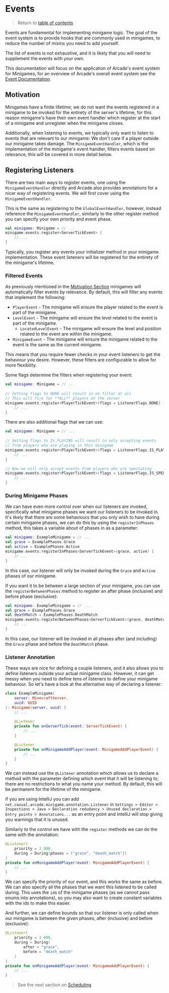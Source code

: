 # Events

> Return to [table of contents](getting-started.md)

Events are fundamental for implementing minigame logic. The goal of the event 
system is to provide hooks that are commonly used in minigames, to reduce the 
number of mixins you need to add yourself.

The list of events is not exhaustive, and it is likely that you will need to 
supplement the events with your own.

This documentation will focus on the application of Arcade's event system for 
Minigames, for an overview of Arcade's overall event system see the [Event Documentation](../arcade-events/getting-started.md).

## Motivation

Minigames have a finite lifetime; we do not want the events registered in a 
minigame to be invoked for the entirety of the server's lifetime, for this 
reason minigame's have their own event handler which register at the start of a
minigame and unregister when the minigame closes.

Additionally, when listening to events, we typically only want to listen to 
events that are relevant to our minigame: We don't care if a player outside our
minigame takes damage. The `MinigameEventHandler`, which is the implementation 
of the minigame's event handler, filters events based on relevance, this will 
be covered in more detail below.

## Registering Listeners

There are two main ways to register events, one using the 
`MinigameEventHandler` directly and Arcade also provides annotations for a 
nicer way of registering events. We will first cover using the 
`MinigameEventHandler`.

This is the same as registering to the `GlobalEventHandler`, however, instead 
reference the `MinigameEventHandler`, similarly to the other register method 
you can specify your own priority and event phase.
```kotlin
val minigame: Minigame = // ...
minigame.events.register<ServerTickEvent> {
    // ...
}
```

Typically, you register any events your initializer method in your minigame 
implementation. These event listeners will be registered for the entirety of 
the minigame's lifetime.

### Filtered Events

As previously mentioned in the [Motivation Section](#motivation) minigames will automatically filter events by relevance. By default, this will filter any events that implement the following:
- `PlayerEvent` - The minigame will ensure the player related to the event is part of the minigame.
- `LevelEvent` - The minigame will ensure the level related to the event is part of the minigame.
  - `LocatedLevelEvent` - The minigame will ensure the level and position related to the event are within the minigame.
- `MinigameEvent` - The minigame will ensure the minigame related to the event is the same as the current minigame.

This means that you require fewer checks in your event listeners to get the behaviour you desire. However, these filters are configurable to allow for more flexibility.

Some flags determine the filters when registering your event:
```kotlin
val minigame: Minigame = // ...
    
// Setting flags to NONE will result in no filter at all
// This will fire for **ALL** players on the server
minigame.events.register<PlayerTickEvent>(flags = ListenerFlags.NONE) {
    // ...
}
```

There are also additional flags that we can use:
```kotlin
val minigame: Minigame = // ...
    
// Setting flags to IS_PLAYING will result in only accepting events
// from players who are playing in this minigame
minigame.events.register<PlayerTickEvent>(flags = ListenerFlags.IS_PLAYING) {
    // ...
}

// Now we will only accept events from players who are spectating
minigame.events.register<PlayerTickEvent>(flags = ListenerFlags.IS_SPECTATING) {
    // ...
}
```

### During Minigame Phases

We can have even more control over when our listeners are invoked, specifically
what minigame phases we want our listeners to be invoked in. It's likely that 
there are some behaviours that you only wish to have during certain minigame 
phases, we can do this by using the `registerInPhases` method, this takes a 
variable about of phases in as a parameter:
```kotlin
val minigame: ExampleMinigame = // ...
val grace = ExamplePhases.Grace
val active = ExamplePhases.Active
minigame.events.registerInPhases<ServerTickEvent>(grace, active) {
    // ...
}
```
In this case, our listener will only be invoked during the `Grace` and `Active`
phases of our minigame.

If you want it to be between a large section of your minigame, you can use the `registerBetweenPhases` method to register an after phase (inclusive) and before phase (exclusive):
```kotlin
val minigame: ExampleMinigame = // ...
val grace = ExamplePhases.Grace
val deathMatch = ExamplePhases.DeathMatch
minigame.events.registerBetweenPhases<ServerTickEvent>(grace, deathMatch) {
    // ...
}
```
In this case, our listener will be invoked in all phases after (and including) 
the `Grace` phase and before the `DeathMatch` phase.

### Listener Annotation

These ways are nice for defining a couple listeners, and it also allows you
to define listeners outside your actual minigame class. However, it can get
messy when you need to define tens of listeners to define your minigame
behaviour. So let's have a look at the alternative way of declaring a listener:

```kotlin
class ExampleMinigame(
    server: MinecraftServer,
    uuid: UUID
): Minigame(server, uuid) {
    // ...
    
    @Listener
    private fun onServerTick(event: ServerTickEvent) {
        // ...
    }

    @Listener
    private fun onMinigameAddPlayer(event: MinigameAddPlayerEvent) {
        // ...
    }
}
```

We can instead use the `@Listener` annotation which allows us to declare
a method with the parameter defining which event that it will be listening to;
there are no restrictions to what you name your method. By default, this will 
be permanent for the lifetime of the minigame.

If you are using IntelliJ you can add `net.casual.arcade.minigame.annotation.Listener`
in `Settings > Editor > Inspections > Java > Declaration redudancy > Unused declaration > Entry points > Annotations...`
as an entry point and IntelliJ will stop giving you warnings that it is unused.

Similarly to the control we have with the `register` methods we can do the same
with the annotation:
```kotlin
@Listener(
    priority = 2_000, 
    during = During(phases = ["grace", "death_match"])
)
private fun onMinigameAddPlayer(event: MinigameAddPlayerEvent) {
    // ...
}
```
We can specify the priority of our event, and this works the same as before. We
can also specify all the phases that we want this listened to be called during.
This uses the `id`s of the minigame phases (as we cannot pass enums into 
annotations), so you may also want to create constant variables with the ids to
make this easier.

And further, we can define bounds so that our listener is only called when our 
minigame is between the given phases, after (inclusive) and before (exclusive):
```kotlin
@Listener(
    priority = 2_000, 
    during = During(
        after = "grace", 
        before = "death_match"
    )
)
private fun onMinigameAddPlayer(event: MinigameAddPlayerEvent) {
    // ...
}
```

> See the next section on [Scheduling](scheduling.md)